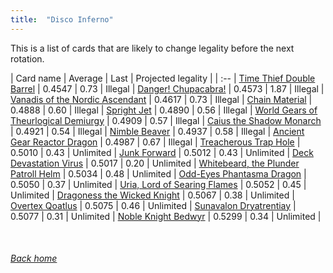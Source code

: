 ```yaml
---
title:  "Disco Inferno"
---
```


This is a list of cards that are likely to change legality before the next rotation.

| Card name | Average | Last | Projected legality |
| :-- |
[Time Thief Double Barrel](https://db.ygoprodeck.com/card/?search=Time%20Thief%20Double%20Barrel) | 0.4547 | 0.73 | Illegal |
[Danger! Chupacabra!](https://db.ygoprodeck.com/card/?search=Danger!%20Chupacabra!) | 0.4573 | 1.87 | Illegal |
[Vanadis of the Nordic Ascendant](https://db.ygoprodeck.com/card/?search=Vanadis%20of%20the%20Nordic%20Ascendant) | 0.4617 | 0.73 | Illegal |
[Chain Material](https://db.ygoprodeck.com/card/?search=Chain%20Material) | 0.4888 | 0.60 | Illegal |
[Spright Jet](https://db.ygoprodeck.com/card/?search=Spright%20Jet) | 0.4890 | 0.56 | Illegal |
[World Gears of Theurlogical Demiurgy](https://db.ygoprodeck.com/card/?search=World%20Gears%20of%20Theurlogical%20Demiurgy) | 0.4909 | 0.57 | Illegal |
[Caius the Shadow Monarch](https://db.ygoprodeck.com/card/?search=Caius%20the%20Shadow%20Monarch) | 0.4921 | 0.54 | Illegal |
[Nimble Beaver](https://db.ygoprodeck.com/card/?search=Nimble%20Beaver) | 0.4937 | 0.58 | Illegal |
[Ancient Gear Reactor Dragon](https://db.ygoprodeck.com/card/?search=Ancient%20Gear%20Reactor%20Dragon) | 0.4987 | 0.67 | Illegal |
[Treacherous Trap Hole](https://db.ygoprodeck.com/card/?search=Treacherous%20Trap%20Hole) | 0.5010 | 0.43 | Unlimited |
[Junk Forward](https://db.ygoprodeck.com/card/?search=Junk%20Forward) | 0.5012 | 0.43 | Unlimited |
[Deck Devastation Virus](https://db.ygoprodeck.com/card/?search=Deck%20Devastation%20Virus) | 0.5017 | 0.20 | Unlimited |
[Whitebeard, the Plunder Patroll Helm](https://db.ygoprodeck.com/card/?search=Whitebeard,%20the%20Plunder%20Patroll%20Helm) | 0.5034 | 0.48 | Unlimited |
[Odd-Eyes Phantasma Dragon](https://db.ygoprodeck.com/card/?search=Odd-Eyes%20Phantasma%20Dragon) | 0.5050 | 0.37 | Unlimited |
[Uria, Lord of Searing Flames](https://db.ygoprodeck.com/card/?search=Uria,%20Lord%20of%20Searing%20Flames) | 0.5052 | 0.45 | Unlimited |
[Dragoness the Wicked Knight](https://db.ygoprodeck.com/card/?search=Dragoness%20the%20Wicked%20Knight) | 0.5067 | 0.38 | Unlimited |
[Overtex Qoatlus](https://db.ygoprodeck.com/card/?search=Overtex%20Qoatlus) | 0.5075 | 0.46 | Unlimited |
[Sunavalon Dryatrentiay](https://db.ygoprodeck.com/card/?search=Sunavalon%20Dryatrentiay) | 0.5077 | 0.31 | Unlimited |
[Noble Knight Bedwyr](https://db.ygoprodeck.com/card/?search=Noble%20Knight%20Bedwyr) | 0.5299 | 0.34 | Unlimited |

<br>

###### [Back home](index)